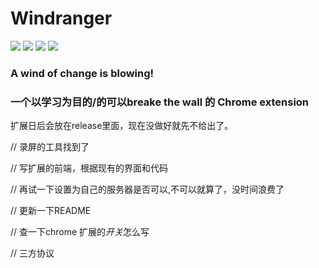# Windranger

![](https://img.shields.io/badge/name-windranger-brightgreen.svg?longCache=true&style=popout-square) 
![](https://img.shields.io/badge/complete-5/100-red.svg?longCache=true&style=popout-square)
![](https://img.shields.io/badge/level-freshman-blue.svg?longCache=true&style=popout-square)
![](https://img.shields.io/badge/language-js-yellow.svg?longCache=true&style=popout-square)


### A wind of change is blowing!


### 一个以学习为目的/的可以breake the wall 的 Chrome extension



扩展日后会放在release里面，现在没做好就先不给出了。


// 录屏的工具找到了

// 写扩展的前端，根据现有的界面和代码

// 再试一下设置为自己的服务器是否可以,不可以就算了，没时间浪费了

// 更新一下README

// 查一下chrome 扩展的*开关*怎么写

// 三方协议